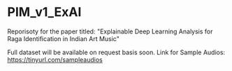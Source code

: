 # PIM_v1_ExAI
Reporisoty for the paper titled: "Explainable Deep Learning Analysis for Raga Identification in Indian Art Music"

Full dataset will be available on request basis soon.
Link for Sample Audios: https://tinyurl.com/sampleaudios 

